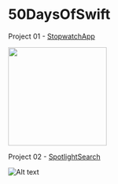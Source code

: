 # 50DaysOfSwift

Project 01 - [StopwatchApp](https://github.com/hanifsalafi/50DaysOfSwift/tree/master/Project%2001%20-%20StopwatchApp)

<img src="https://github.com/hanifsalafi/50DaysOfSwift/blob/master/Project%2001%20-%20StopwatchApp/stopwatch.gif" width="200">

Project 02 - [SpotlightSearch](https://github.com/hanifsalafi/50DaysOfSwift/tree/master/Project%2002%20-%20SpotlightSearch)

![Alt text](https://github.com/hanifsalafi/50DaysOfSwift/blob/master/Project%2002%20-%20SpotlightSearch/SpotlightSearch.gif)
